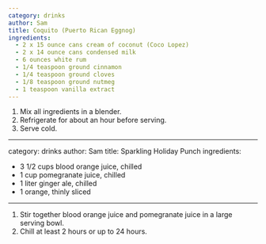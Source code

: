 ```yaml
---
category: drinks
author: Sam
title: Coquito (Puerto Rican Eggnog)
ingredients:
  - 2 x 15 ounce cans cream of coconut (Coco Lopez)
  - 2 x 14 ounce cans condensed milk
  - 6 ounces white rum
  - 1/4 teaspoon ground cinnamon
  - 1/4 teaspoon ground cloves
  - 1/8 teaspoon ground nutmeg
  - 1 teaspoon vanilla extract
---
```

1. Mix all ingredients in a blender.
2. Refrigerate for about an hour before serving.
3. Serve cold.

---
category: drinks
author: Sam
title: Sparkling Holiday Punch
ingredients:
  - 3 1/2 cups blood orange juice, chilled
  - 1 cup pomegranate juice, chilled
  - 1 liter ginger ale, chilled
  - 1 orange, thinly sliced
---
1. Stir together blood orange juice and pomegranate juice in a large serving bowl.
2. Chill at least 2 hours or up to 24 hours.
